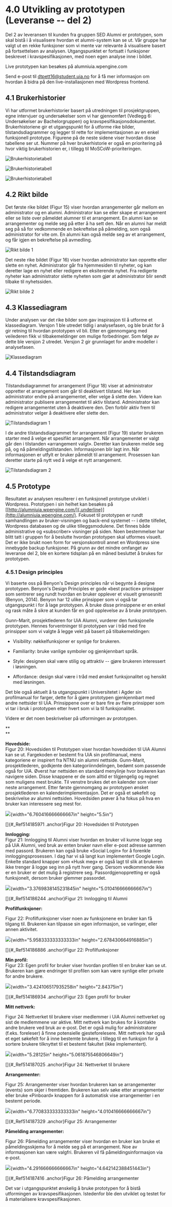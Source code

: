  4.0 Utvikling av prototypen (Leveranse -- del 2)
=================================================

Del 2 av leveransen til kunden fra gruppen SED Alumni er prototypen, som
skal bistå i å visualisere hvordan et alumni-system kan se ut. Vår
gruppe har valgt ut en rekke funksjoner som vi mente var relevante å
visualisere basert på fortsettelsen av analysen. Utgangspunktet er
fortsatt i funksjoner beskrevet i kravspesifikasjonen, med noen egen
analyse inne i bildet.

Live prototypen kan besøkes på alumniuia.wpengine.com

Send e-post til dtpett16@student.uia.no for å få mer informasjon om hvordan å bidra på den live-installasjonen med Wordpress frontend.

4.1 Brukerhistorier
-------------------

Vi har utformet brukerhistorier basert på utredningen til
prosjektgruppen, egne intervjuer og undersøkelser som vi har gjennomført
(Vedlegg 6: Undersøkelser av Bachelorgruppen) og
kravspesifikasjonsdokumentet. Brukerhistoriene gir et utgangspunkt for å
utforme rike bilder, tilstandsdiagrammer og legger til rette for
implementasjonen av en enkel funksjonell prototype. Figurene på de neste
sidene viser hvordan disse tabellene ser ut. Nummer på hver
brukerhistorie er også en prioritering på hvor viktig brukerhistorien
er, i tillegg til MoSCoW-prioriteringen.

![Brukerhistorietabell](https://github.com/dtpett16/uia-alumni/blob/master/vedlegg/Userstory%20part%201.PNG)

![Brukerhistorietabell](https://github.com/dtpett16/uia-alumni/blob/master/vedlegg/Userstory%20part%202.PNG)

![Brukerhistorietabell](https://github.com/dtpett16/uia-alumni/blob/master/vedlegg/Userstory%20part%203.PNG)

4.2 Rikt bilde
--------------

Det første rike bildet (Figur 15) viser hvordan arrangementer går mellom
en administrator og en alumni. Administrator kan se eller skape et
arrangement eller se liste over påmeldet alumner til et arrangement. En
alumni kan se arrangementer og melde seg på etter å ha sett den. Når en
alumni har meldt seg på så for vedkommende en bekreftelse på påmelding,
som også administrator for vite om. En alumni kan også melde seg av et
arrangement, og får igjen en bekreftelse på avmedling.

![Rikt bilde 1](https://github.com/dtpett16/uia-alumni/blob/master/vedlegg/richpic1.jpg)

Det neste rike bildet (Figur 16) viser hvordan administrator kan
opprette eller slette en nyhet. Administrator går fra hjemmesiden til
nyheter, og kan deretter lage en nyhet eller redigere en eksiterende
nyhet. Fra redigerte nyheter kan administrator slette nyheten som gjør
at administrator blir sendt tilbake til nyhetssiden.

![Rikt bilde 2](https://github.com/dtpett16/uia-alumni/blob/master/vedlegg/richpic2.jpg)

4.3 Klassediagram
-----------------

Under analysen var det rike bilder som gav inspirasjon til å utforme et
klassediagram. Versjon 1 ble utredet tidlig i analysefasen, og ble brukt
for å gir retning til hvordan prototypen vil bli. Etter en gjennomgang
med veilederen fikk vi tilbakemeldinger om mulige forbedringer. Som
følge av dette ble versjon 2 utredet. Versjon 2 gir grunnlaget for andre
modeller i analysefasen.

![Klassediagram](https://github.com/dtpett16/uia-alumni/blob/master/vedlegg/klassediagram.png)

4.4 Tilstandsdiagram
--------------------

Tilstandsdiagrammet for arrangement (Figur 18) viser at administrator
oppretter et arrangement som går til deaktivert tilstand. Her kan
administrator endre på arrangementet, eller velge å slette den. Videre
kan administrator publisere arrangementet til aktiv tilstand.
Administrator kan redigere arrangementet uten å deaktivere den. Den
forblir aktiv frem til administrator velger å deaktivere eller slette
den.

![Tilstandsdiagram 1](https://github.com/dtpett16/uia-alumni/blob/master/vedlegg/tilstandarrangement.png)

I de andre tilstandsdiagrammet for arrangement (Figur 19) starter
brukeren starter med å velge et spesifikt arrangement. Når arrangementet
er valgt går den i tilstanden «arrangement valgt». Deretter kan brukeren
melde seg på, og nå påmeldingstilstanden. Informasjonen blir lagt inn.
Når informasjonen er utfylt er bruker påmeldt til arrangement. Prosessen
kan deretter starte på nytt ved å velge et nytt arrangement.

![Tilstandsdiagram 2](https://github.com/dtpett16/uia-alumni/blob/master/vedlegg/tilstandp%C3%A5melding.png)

4.5 Prototype
-------------

Resultatet av analysen resulterer i en funksjonell prototype utviklet i
Wordpress. Prototypen i sin helhet kan besøkes på
[[http://alumniuia.wpengine.com/]{.underline}](http://alumniuia.wpengine.com/).
Fokuset til prototypen er rundt samhandlingen av bruker-visningen og
back-end systemet -- i dette tilfellet, Wordpress databasen og de ulike
tilleggsmodulene. Det finnes både administrative og «subscriber»
visninger på siden. Noen bestemmelser har blitt tatt i gruppen for å
beslutte hvordan prototypen skal utformes visuelt. Det er ikke brukt
noen form for versjonskontroll annet en Wordpress sine innebygde backup
funksjoner. På grunn av det mindre omfanget av leveranse del 2, ble en
kortere tidsplan på en måned besluttet å brukes for prototypen.

### 4.5.1 Design principles

Vi baserte oss på Benyon\'s Design principles når vi begynte å designe
prototypen. Benyon\'s Design Principles er gode «best practice»
prinsipper som sentrerer seg rundt hvordan en bruker opplever et visuelt
grensesnitt (Benyon, 2014). Benyon har 12 ulike prinsipper som vi også
tar utgangspunkt i for å lage prototypen. Å bruke disse prinsippene er
en enkel og rask måte å sikre at kunden får en god opplevelse av å bruke
prototypen.

Gunn-Marit, prosjektlederen for UiA Alumni, vurderer den funksjonelle
prototypen. Hennes forventninger til prototypen var i tråd med fire
prinsipper som vi valgte å legge vekt på basert på tilbakemeldingen:

-   Visibility: nøkkelfunksjoner er synlige for brukeren.

-   Familiarity: bruke vanlige symboler og gjenkjennbart språk.

-   Style: designen skal være stilig og attraktiv -- gjøre brukeren
    interessert i løsningen.

-   Affordance: design skal være i tråd med ønsket funksjonalitet og
    hensikt med løsningen.

Det ble også aktuelt å ta utgangspunkt i Universitetet i Agder sin
profilmanual for farger, dette for å gjøre prototypen gjenkjennbart med
andre nettsider til UiA. Prinsippene over er bare fire av flere
prinsipper som vi tar i bruk i prototypen etter hvert som vi la til
funksjonalitet.

Videre er det noen beskrivelser på utformingen av prototypen.

**\
**

**Hovedside:**\
Figur 20: Hovedsiden til Prototypen viser hvordan hovedsiden til UiA
Alumni kan se ut. Fargekoden er bestemt fra UiA sin profilmanual, mens
kategoriene er inspirert fra NTNU sin alumni nettside. Gunn-Marit,
prosjektlederen, godkjente den kategoriinndelingen, bedømt som passende
også for UiA. Øverst har nettsiden en standard menylinje hvor brukeren
kan navigere siden. Disse knappene er de som alltid er tilgjengelig og
regnet som muligens mest brukte. Til venstre brukes det en kalender som
viser neste arrangement. Etter første gjennomgang av prototypen ønsket
prosjektlederen en kalenderimplementasjon. Det er også et søkefelt og
beskrivelse av alumni nettsiden. Hovedsiden prøver å ha fokus på hva en
bruker kan interessere seg mest for.

![](media/image22.png){width="6.760416666666667in" height="5.5in"}

[]{#_Ref514185971 .anchor}Figur 20: Hovedsiden til Prototypen

**Innlogging:**\
Figur 21: Innlogging til Alumni viser hvordan en bruker vil kunne logge
seg på UiA Alumni, ved bruk av enten bruker navn eller e-post adresse
sammen med passord. Brukeren kan også bruke «Social Login» for å
forenkle innloggingsprosessen. I dag har vi så langt kun implementert
Google Login. Enkelte standard knapper som «Husk meg» er også lagt til
slik at brukeren ikke trenger å logge seg inn på nytt hver gang. Dersom
vedkommende ikke er en bruker er det mulig å registrere seg.
Passordgjenoppretting er også funksjonelt, dersom bruker glemmer
passordet.

![](media/image23.png){width="3.3769838145231845in"
height="5.010416666666667in"}

[]{#_Ref514186244 .anchor}Figur 21: Innlogging til Alumni

**Profilfunksjoner:**

Figur 22: Profilfunksjoner viser noen av funksjonene en bruker kan få
tilgang til. Brukeren kan tilpasse sin egen informasjon, se varlinger,
eller annen aktivitet.

![](media/image24.png){width="5.958333333333333in"
height="2.678430664916885in"}

[]{#_Ref514186886 .anchor}Figur 22: Profilfunksjoner

**Min profil:**\
Figur 23: Egen profil for bruker viser hvordan profilen til en bruker
kan se ut. Brukeren kan gjøre endringer til profilen som kan være
synlige eller private for andre brukere.

![](media/image25.png){width="3.424106517935258in" height="2.84375in"}

[]{#_Ref514186934 .anchor}Figur 23: Egen profil for bruker

**Mitt nettverk:**

Figur 24: Nettverket til brukere viser medlemmer i UiA Alumni nettverket
og sist de medlemmene var aktive. Mitt nettverk kan brukes for å
kontakte andre brukere ved bruk av e-post. Det er også mulig for
administratorer (f.eks. foreleser) å finne potensielle gjesteforelesere.
Mitt nettverk har også et eget søkefelt for å inne bestemte brukere, i
tillegg til en funksjon for å sortere brukere tilknyttet til et bestemt
fakultet (ikke implementert).

![](media/image26.png){width="5.28125in" height="5.061875546806649in"}

[]{#_Ref514187025 .anchor}Figur 24: Nettverket til brukere

**Arrangementer:**

Figur 25: Arrangementer viser hvordan brukeren kan se arrangementer
(events) som skjer i fremtiden. Brukeren kan selv søke etter
arrangementer eller bruke «Pinboard» knappen for å automatisk vise
arrangementer i en bestemt periode.

![](media/image27.png){width="6.770833333333333in"
height="4.010416666666667in"}

[]{#_Ref514187329 .anchor}Figur 25: Arrangementer

**Påmelding arrangementer:**

Figur 26: Påmelding arrangementer viser hvordan en bruker kan bruke et
påmeldingsskjema for å melde seg på et arrangement. Noe av informasjonen
kan være valgfri. Brukeren vil få påmeldingsinformasjon via e-post.

![](media/image28.png){width="4.291666666666667in"
height="4.642142388451443in"}

[]{#_Ref514187416 .anchor}Figur 26: Påmelding arrangementer

Det var i utgangspunktet ønskelig å bruke prototypen for å bistå
utformingen av kravspesifikasjonen. Istedenfor ble den utviklet og
testet for å materialisere kravspesifikasjonen.
